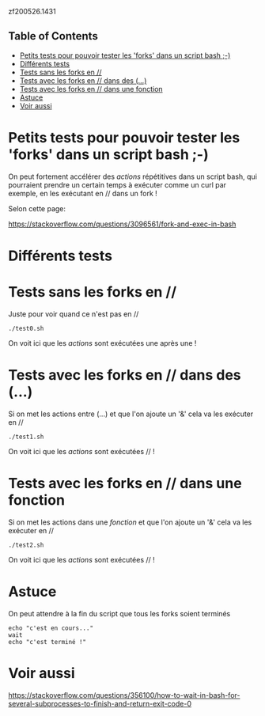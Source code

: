 zf200526.1431

<!-- TOC titleSize:2 tabSpaces:2 depthFrom:1 depthTo:6 withLinks:1 updateOnSave:1 orderedList:0 skip:0 title:1 charForUnorderedList:* -->
## Table of Contents
* [Petits tests pour pouvoir tester les 'forks' dans un script bash ;-)](#petits-tests-pour-pouvoir-tester-les-forks-dans-un-script-bash--)
* [Différents tests](#différents-tests)
* [Tests sans les forks en //](#tests-sans-les-forks-en-)
* [Tests avec les forks en // dans des (...)](#tests-avec-les-forks-en--dans-des-)
* [Tests avec les forks en // dans une fonction](#tests-avec-les-forks-en--dans-une-fonction)
* [Astuce](#astuce)
* [Voir aussi](#voir-aussi)
<!-- /TOC -->

# Petits tests pour pouvoir tester les 'forks' dans un script bash ;-)

On peut fortement accélérer des *actions* répétitives dans un script bash, qui pourraient prendre un certain temps à exécuter comme un curl par exemple, en les exécutant en // dans un fork !

Selon cette page:

https://stackoverflow.com/questions/3096561/fork-and-exec-in-bash


# Différents tests

# Tests sans les forks en //
Juste pour voir quand ce n'est pas en //

```
./test0.sh
```
On voit ici que les *actions* sont exécutées une après une !


# Tests avec les forks en // dans des (...)
Si on met les actions entre (...) et que l'on ajoute un '&' cela va les exécuter en //

```
./test1.sh
```
On voit ici que les *actions* sont exécutées // !


# Tests avec les forks en // dans une fonction
Si on met les actions dans une *fonction* et que l'on ajoute un '&' cela va les exécuter en //

```
./test2.sh
```
On voit ici que les *actions* sont exécutées // !


# Astuce
On peut attendre à la fin du script que tous les forks soient terminés

```
echo "c'est en cours..."
wait
echo "c'est terminé !"
```


# Voir aussi

https://stackoverflow.com/questions/356100/how-to-wait-in-bash-for-several-subprocesses-to-finish-and-return-exit-code-0



